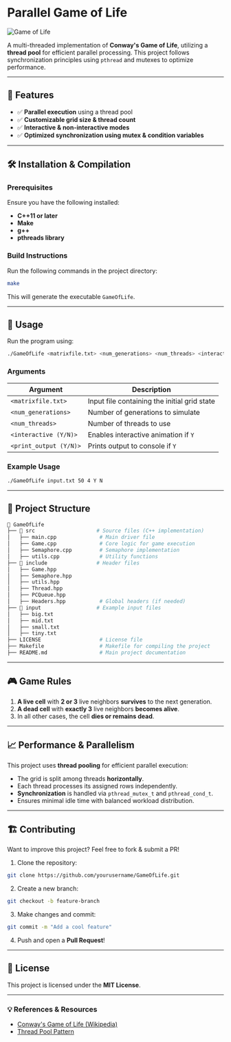 # **Parallel Game of Life**

![Game of Life](https://upload.wikimedia.org/wikipedia/commons/e/e5/Gospers_glider_gun.gif)

A multi-threaded implementation of **Conway's Game of Life**, utilizing a **thread pool** for efficient parallel processing.
This project follows synchronization principles using `pthread` and mutexes to optimize performance.

---

## 🚀 **Features**
- ✅ **Parallel execution** using a thread pool
- ✅ **Customizable grid size & thread count**
- ✅ **Interactive & non-interactive modes**
- ✅ **Optimized synchronization using mutex & condition variables**

---

## 🛠 **Installation & Compilation**

### **Prerequisites**
Ensure you have the following installed:
- **C++11 or later**
- **Make**
- **g++**
- **pthreads library**

### **Build Instructions**
Run the following commands in the project directory:
```bash
make
```
This will generate the executable `GameOfLife`.

---

## 📌 **Usage**

Run the program using:
```bash
./GameOfLife <matrixfile.txt> <num_generations> <num_threads> <interactive(Y/N)> <print_output(Y/N)>
```

### **Arguments**
| Argument | Description |
|----------|------------|
| `<matrixfile.txt>` | Input file containing the initial grid state |
| `<num_generations>` | Number of generations to simulate |
| `<num_threads>` | Number of threads to use |
| `<interactive (Y/N)>` | Enables interactive animation if `Y` |
| `<print_output (Y/N)>` | Prints output to console if `Y` |

### **Example Usage**
```bash
./GameOfLife input.txt 50 4 Y N
```

---

## 📄 **Project Structure**
```bash
📂 GameOfLife
├── 📂 src                    # Source files (C++ implementation)
│   ├── main.cpp              # Main driver file
│   ├── Game.cpp              # Core logic for game execution
│   ├── Semaphore.cpp         # Semaphore implementation
│   ├── utils.cpp             # Utility functions
├── 📂 include                # Header files
│   ├── Game.hpp
│   ├── Semaphore.hpp
│   ├── utils.hpp
│   ├── Thread.hpp
│   ├── PCQueue.hpp
│   ├── Headers.hpp           # Global headers (if needed)
├── 📂 input                  # Example input files
│   ├── big.txt
│   ├── mid.txt
│   ├── small.txt
│   ├── tiny.txt
├── LICENSE                   # License file
├── Makefile                  # Makefile for compiling the project
├── README.md                 # Main project documentation
```

---

## 🎮 **Game Rules**
1. **A live cell** with **2 or 3** live neighbors **survives** to the next generation.
2. **A dead cell** with **exactly 3** live neighbors **becomes alive**.
3. In all other cases, the cell **dies or remains dead**.

---

## 📈 **Performance & Parallelism**
This project uses **thread pooling** for efficient parallel execution:
- The grid is split among threads **horizontally**.
- Each thread processes its assigned rows independently.
- **Synchronization** is handled via `pthread_mutex_t` and `pthread_cond_t`.
- Ensures minimal idle time with balanced workload distribution.

---

## 🏗 **Contributing**
Want to improve this project? Feel free to fork & submit a PR!

1. Clone the repository:
```bash
git clone https://github.com/yourusername/GameOfLife.git
```
2. Create a new branch:
```bash
git checkout -b feature-branch
```
3. Make changes and commit:
```bash
git commit -m "Add a cool feature"
```
4. Push and open a **Pull Request**!

---

## 📜 **License**
This project is licensed under the **MIT License**.

---

### 💡 **References & Resources**
- [Conway's Game of Life (Wikipedia)](https://en.wikipedia.org/wiki/Conway%27s_Game_of_Life)
- [Thread Pool Pattern](https://en.wikipedia.org/wiki/Thread_pool)

